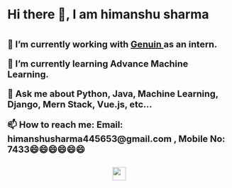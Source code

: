 
<!--
**himanshu8160/himanshu8160** is a ✨ _special_ ✨ repository because its `README.md` (this file) appears on your GitHub profile.

Here are some ideas to get you started:

- 🔭 I’m currently working on ...
- 🌱 I’m currently learning ...
- 👯 I’m looking to collaborate on ...
- 🤔 I’m looking for help with ...
- 💬 Ask me about ...
- 📫 How to reach me: ...
- 😄 Pronouns: ...
- ⚡ Fun fact: ...
-->
<h1> Hi there 👋, I am himanshu sharma <h1>
  <p style="font-size:20px">🔭 I’m currently working with <a href="https://begenuin.com/" target="_blank"> Genuin </a> as  an intern. </p>
  <p style="font-size:20px">🌱 I’m currently learning Advance Machine Learning.</p>
  <p style="font-size:20px">💬 Ask me about <strong> Python, Java, Machine Learning, Django, Mern Stack, Vue.js, etc... </strong></p>
  <p style="font-size:20px">📫 How to reach me: Email: himanshusharma445653@gmail.com , Mobile No: 7433😄😄😄😄😄😄</p>
 
  
  <p align="center">
      <a href="https://www.linkedin.com/in/himanshu-sharma-478266176/" target="_blank"> <img src="https://cdn.jsdelivr.net/npm/simple-icons@v3/icons/linkedin.svg"  height="30" width="30" /> </a>
  </p>

